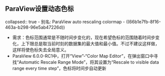 ## ParaView设置动态色标
collapsed:: true
	- 别名: ParaView auto rescaling colormap
	- ((66b1e7fb-8f16-463a-b298-96e5ab47226d))
- 需求：色标范围通常是不随时间步变化的，现在希望色标的范围随着时间步变化，上下限总是取当前时刻的数据集的最大值和最小值。不过不建议这样做，这样将使色标失去全局意义。
- ParaView 6.0.0-RC1中，打开“View”-“Color Map Editor”，在弹出窗口中寻找“Automatic Rescale Range Mode”，将其设置为“Rescale to visible data range every time step”，色标将时间步自动更新